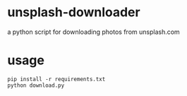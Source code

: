 # unsplash-downloader
a python script for downloading photos from unsplash.com

# usage
```
pip install -r requirements.txt
python download.py
```
